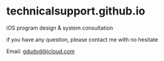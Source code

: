 # technicalsupport.github.io

iOS program design & system consultation

if you have any question, please contact me with no hesitate

Email: gdudvd@icloud.com
